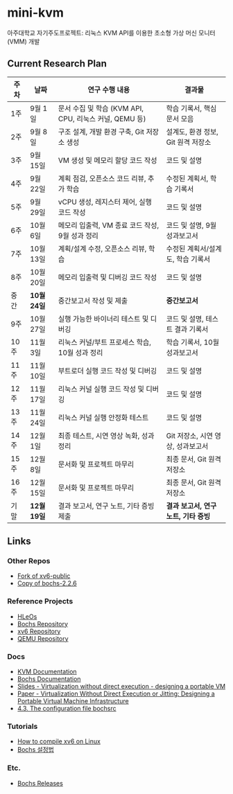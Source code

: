 # mini-kvm

아주대학교 자기주도프로젝트: 리눅스 KVM API를 이용한 초소형 가상 머신 모니터 (VMM) 개발

## Current Research Plan

| 주차 | 날짜          | 연구 수행 내용                                         | 결과물                                |
| ---- | ------------- | ------------------------------------------------------ | ------------------------------------- |
| 1주  | 9월 1일       | 문서 수집 및 학습 (KVM API, CPU, 리눅스 커널, QEMU 등) | 학습 기록서, 핵심 문서 모음           |
| 2주  | 9월 8일       | 구조 설계, 개발 환경 구축, Git 저장소 생성             | 설계도, 환경 정보, Git 원격 저장소    |
| 3주  | 9월 15일      | VM 생성 및 메모리 할당 코드 작성                       | 코드 및 설명                          |
| 4주  | 9월 22일      | 계획 점검, 오픈소스 코드 리뷰, 추가 학습               | 수정된 계획서, 학습 기록서            |
| 5주  | 9월 29일      | vCPU 생성, 레지스터 제어, 실행 코드 작성               | 코드 및 설명                          |
| 6주  | 10월 6일      | 메모리 입출력, VM 종료 코드 작성, 9월 성과 정리        | 코드 및 설명, 9월 성과보고서          |
| 7주  | 10월 13일     | 계획/설계 수정, 오픈소스 리뷰, 학습                    | 수정된 계획서/설계도, 학습 기록서     |
| 8주  | 10월 20일     | 메모리 입출력 및 디버깅 코드 작성                      | 코드 및 설명                          |
| 중간 | **10월 24일** | 중간보고서 작성 및 제출                                | **중간보고서**                        |
| 9주  | 10월 27일     | 실행 가능한 바이너리 테스트 및 디버깅                  | 코드 및 설명, 테스트 결과 기록서      |
| 10주 | 11월 3일      | 리눅스 커널/부트 프로세스 학습, 10월 성과 정리         | 학습 기록서, 10월 성과보고서          |
| 11주 | 11월 10일     | 부트로더 실행 코드 작성 및 디버깅                      | 코드 및 설명                          |
| 12주 | 11월 17일     | 리눅스 커널 실행 코드 작성 및 디버깅                   | 코드 및 설명                          |
| 13주 | 11월 24일     | 리눅스 커널 실행 안정화 테스트                         | 코드 및 설명                          |
| 14주 | 12월 1일      | 최종 테스트, 시연 영상 녹화, 성과 정리                 | Git 저장소, 시연 영상, 성과보고서     |
| 15주 | 12월 8일      | 문서화 및 프로젝트 마무리                              | 최종 문서, Git 원격 저장소            |
| 16주 | 12월 15일     | 문서화 및 프로젝트 마무리                              | 최종 문서, Git 원격 저장소            |
| 기말 | **12월 19일** | 결과 보고서, 연구 노트, 기타 증빙 제출                 | **결과 보고서, 연구 노트, 기타 증빙** |

## Links

### Other Repos

- [Fork of xv6-public](https://github.com/seolcu/xv6-public)
- [Copy of bochs-2.2.6](https://github.com/seolcu/bochs-2.2.6)

### Reference Projects

- [HLeOs](https://github.com/HLe4s/HLeOs)
- [Bochs Repository](https://github.com/bochs-emu/Bochs)
- [xv6 Repository](https://github.com/mit-pdos/xv6-public)
- [QEMU Repository](https://gitlab.com/qemu-project/qemu)

### Docs

- [KVM Documentation](https://www.kernel.org/doc/html/latest/virt/kvm/api.html)
- [Bochs Documentation](https://bochs.sourceforge.io/cgi-bin/topper.pl?name=New+Bochs+Documentation&url=https://bochs.sourceforge.io/doc/docbook/)
- [Slides - Virtualization without direct execution - designing a portable VM](https://bochs.sourceforge.io/VirtNoJit.pdf)
- [Paper - Virtualization Without Direct Execution or Jitting: Designing a Portable Virtual Machine Infrastructure](https://bochs.sourceforge.io/Virtualization_Without_Hardware_Final.pdf)
- [4.3. The configuration file bochsrc](https://bochs.sourceforge.io/doc/docbook/user/bochsrc.html)

### Tutorials

- [How to compile xv6 on Linux](https://www.youtube.com/watch?v=TLiV_sK77jg)
- [Bochs 설정법](https://yohda.tistory.com/entry/BOCHS-%EC%9E%91%EC%84%B1%EC%A4%91)

### Etc.

- [Bochs Releases](https://sourceforge.net/projects/bochs/files/bochs/)
